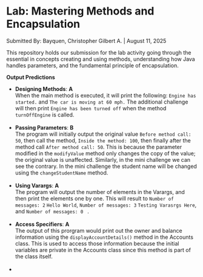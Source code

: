 # Lab: Mastering Methods and Encapsulation

Submitted By: Bayquen, Christopher Gilbert A. | August 11, 2025

This repository holds our submission for the lab activity going through the essential in concepts creating and using methods, understanding how Java handles parameters, and the fundamental principle of encapsulation. 

**Output Predictions**

- **Designing Methods**: **A** <br> When the main method is executed, it will print the following: `Engine has started.` and `The car is moving at 60 mph.` The additional challenge will then print `Engine has been turned off` when the method `turnOffEngine` is called. <br><br>
- **Passing Parameters**: **B** <br> The program will initially output the original value `Before method call: 50`, then call the method, `Inside the method: 100`, then finally after the method call `After method call: 50`. This is because the parameter modified in the `modifyValue` method only changes the copy of the value; the original value is unaffected. Similarly, in the mini challenge we can see the contrary. In the mini challenge the student name will be changed using the `changeStudentName` method.<br><br> 
- **Using Varargs**: **A** <br> The program will output the number of elements in the Varargs, and then print the elements one by one. This will result to `Number of messages: 2` `Hello World`, `Number of messages: 3` `Testing Varasrgs Here`, and `Number of messages: 0` ` `. <br><br>
- **Access Specifiers**: **A** <br> The output of this prorgram would print out the owner and balance information using the `displayAccountDetails()` method in the Accounts class. This is used to access those information because the initial variables are private in the Accounts class since this method is part of the class itself. <br><br>
- 
